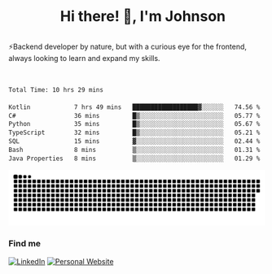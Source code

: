 <div id="user-content-toc">
  <ul align="center">
    <summary><h1 style="display: inline-block">Hi there! 👋, I'm Johnson</h1></summary>
  </ul>
</div>

⚡Backend developer by nature, but with a curious eye for the frontend, always looking to learn and expand my skills.

<br>


<!--START_SECTION:waka-->

```txt
Total Time: 10 hrs 29 mins

Kotlin            7 hrs 49 mins   ██████████████████▓░░░░░░   74.56 %
C#                36 mins         █▒░░░░░░░░░░░░░░░░░░░░░░░   05.77 %
Python            35 mins         █▒░░░░░░░░░░░░░░░░░░░░░░░   05.67 %
TypeScript        32 mins         █▒░░░░░░░░░░░░░░░░░░░░░░░   05.21 %
SQL               15 mins         ▓░░░░░░░░░░░░░░░░░░░░░░░░   02.44 %
Bash              8 mins          ▒░░░░░░░░░░░░░░░░░░░░░░░░   01.31 %
Java Properties   8 mins          ▒░░░░░░░░░░░░░░░░░░░░░░░░   01.29 %
```

<!--END_SECTION:waka-->

<picture>
  <source  srcset="https://github.com/joshwambere/joshwambere/blob/output/github-contribution-grid-snake-dark.svg?palette=github-dark">
  <source  srcset="https://github.com/joshwambere/joshwambere/blob/output/github-contribution-grid-snake.svg">
  <img alt="github contribution grid snake animation" src="https://github.com/joshwambere/joshwambere/blob/output/github-contribution-grid-snake.svg">
</picture>

### Find me
<a href="https://www.linkedin.com/in/dusabe-johnson" target="_blank"><img src="https://img.shields.io/badge/LinkedIn-%230077B5.svg?&style=flat&logo=linkedin&logoColor=white" alt="LinkedIn"></a>
‎‎ [![Personal Website](https://img.shields.io/badge/visit-Johnsonis.me-blue)](https://johnsonis.me/)
